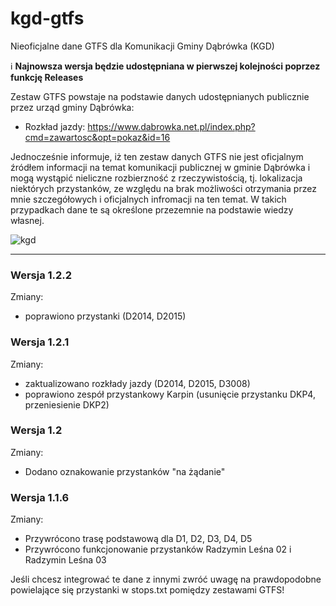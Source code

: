 # kgd-gtfs
Nieoficjalne dane GTFS dla Komunikacji Gminy Dąbrówka (KGD)

ℹ️ **Najnowsza wersja będzie udostępniana w pierwszej kolejności poprzez funkcję Releases**

Zestaw GTFS powstaje na podstawie danych udostępnianych publicznie przez urząd gminy Dąbrówka:
- Rozkład jazdy: https://www.dabrowka.net.pl/index.php?cmd=zawartosc&opt=pokaz&id=16

Jednocześnie informuje, iż ten zestaw danych GTFS nie jest oficjalnym źródłem informacji na temat komunikacji publicznej w gminie Dąbrówka i mogą wystąpić nieliczne rozbierzność z rzeczywistością, tj. lokalizacja niektórych przystanków, ze względu na brak możliwości otrzymania przez mnie szczegółowych i oficjalnych infromacji na ten temat. W takich przypadkach dane te są określone przezemnie na podstawie wiedzy własnej.

![kgd](https://i.ibb.co/Mn67zT6/Bez-nazwy-1.jpg "kgd")

***

### Wersja 1.2.2

Zmiany:
- poprawiono przystanki (D2014, D2015)

### Wersja 1.2.1

Zmiany:
- zaktualizowano rozkłady jazdy (D2014, D2015, D3008)
- poprawiono zespół przystankowy Karpin (usunięcie przystanku DKP4, przeniesienie DKP2)

### Wersja 1.2

Zmiany:
- Dodano oznakowanie przystanków "na żądanie"

### Wersja 1.1.6

Zmiany:
- Przywrócono trasę podstawową dla D1, D2, D3, D4, D5
- Przywrócono funkcjonowanie przystanków Radzymin Leśna 02 i Radzymin Leśna 03

Jeśli chcesz integrować te dane z innymi zwróć uwagę na prawdopodobne powielające się przystanki w stops.txt pomiędzy zestawami GTFS!
